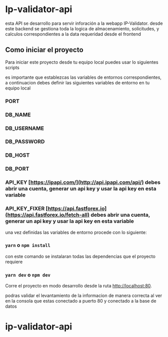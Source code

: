 # Ip-validator-api

esta API se desarrollo para servir inforación a la webapp IP-Validator.
desde este backend se gestiona toda la logica de almacenamiento, solicitudes, y calculos correspondientes
a la data requeridad desde el frontend

## Como iniciar el proyecto

Para iniciar este proyecto desde tu equipo local puedes usar lo siguientes scripts

es importante que establezcas las variables de entornos correspondientes, a continuacion debes
definir las siguientes variables de entorno en tu equipo local

### PORT
### DB_NAME
### DB_USERNAME
### DB_PASSWORD
### DB_HOST 
### DB_PORT 
### API_KEY [https://ipapi.com/](http://api.ipapi.com/api/) debes abrir una cuenta, generar un api key y usar la api key en esta variable
### API_KEY_FIXER [https://api.fastforex.io](https://api.fastforex.io/fetch-all) debes abrir una cuenta, generar un api key y usar la api key en esta variable


una vez definidas las variables de entorno procede con lo siguiente:

### `yarn` o `npm install`
con este comando se instalaran todas las dependencias que el proyecto requiere

### `yarn dev` o `npm dev` 

Corre el proyecto en modo desarrollo desde la ruta [http://localhost:80](http://localhost:80).

podras validar el levantamiento de la informacion de manera correcta al ver
en la consola que estas conectado a puerto 80 y conectado a la base de datos


# ip-validator-api
